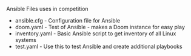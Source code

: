 Ansible Files uses in competition
   * ansible.cfg - Configuration file for Ansible
   * doom.yaml - Test of Ansible - makes a Doom instance for easy play
   * inventory.yaml - Basic Ansible script to get inventory of all Linux systems
   * test.yaml - Use this to test Ansible and create additional playbooks
